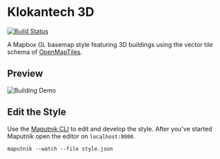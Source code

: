 # Klokantech 3D
[![Build Status](https://travis-ci.org/openmaptiles/klokantech-3d-gl-style.svg?branch=master)](https://travis-ci.org/openmaptiles/klokantech-3d-gl-style)

A Mapbox GL basemap style featuring 3D buildings using the vector tile
schema of [OpenMapTiles](https://github.com/openmaptiles/openmaptiles).

## Preview

![Building Demo](https://cloud.githubusercontent.com/assets/1288339/21714427/36bc28b0-d3ff-11e6-95ea-0ddf851ae678.png)

## Edit the Style

Use the [Maputnik CLI](https://github.com/maputnik/editor) to edit and develop the style.
After you've started Maputnik open the editor on `localhost:8000`.

```
maputnik --watch --file style.json
```
